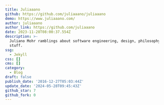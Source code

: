 ```yaml
---
title: Juliaaano
github: https://github.com/juliaaano/juliaaano
demo: https://www.juliaaano.com/
author: juliaaano
author_link: https://github.com/juliaaano
date: 2023-11-28T08:00:37.554Z
description: >-
  Juliano Mohr ramblings about software engineering, design, philosophy and
  stuff.
ssg:
  - Jekyll
css: []
cms: []
category:
  - Blog
draft: false
publish_date: '2016-12-27T05:03:44Z'
update_date: '2024-05-28T09:45:43Z'
github_star: 7
github_fork: 0
---
```

